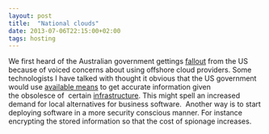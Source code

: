 ```yaml
---
layout: post
title:  "National clouds"
date: 2013-07-06T22:15:00+02:00
tags: hosting
---
```


We first heard of the Australian government gettings [fallout](http://delimiter.com.au/2012/04/13/us-slams-australias-on-shore-cloud-fixation/) from the US because of voiced concerns about using offshore cloud providers. Some technologists I have talked with thought it obvious that the US government would use [available means](http://www.guardian.co.uk/world/2013/jun/30/nsa-leaks-us-bugging-european-allies) to get accurate information given the obsolesce of  certain [infrastructure](http://en.wikipedia.org/wiki/ECHELON). This might spell an increased demand for local alternatives for business software.  Another way is to start deploying software in a more security conscious manner. For instance encrypting the stored information so that the cost of spionage increases.